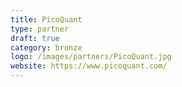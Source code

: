 ```yaml
---
title: PicoQuant
type: partner
draft: true
category: bronze
logo: /images/partners/PicoQuant.jpg
website: https://www.picoquant.com/
---
```

